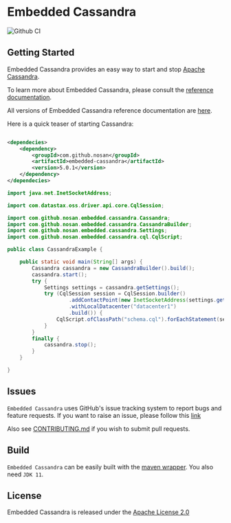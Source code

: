 Embedded Cassandra
===========
![Github CI](https://github.com/nosan/embedded-cassandra/workflows/build/badge.svg)

## Getting Started

Embedded Cassandra provides an easy way to start and stop [Apache Cassandra](https://cassandra.apache.org).

To learn more about Embedded Cassandra, please consult
the [reference documentation](https://nosan.github.io/embedded-cassandra/5.0.1).

All versions of Embedded Cassandra reference documentation are [here](https://nosan.github.io/embedded-cassandra).

Here is a quick teaser of starting Cassandra:

```xml

<dependecies>
    <dependency>
        <groupId>com.github.nosan</groupId>
        <artifactId>embedded-cassandra</artifactId>
        <version>5.0.1</version>
    </dependency>
</dependecies>
```

```java
import java.net.InetSocketAddress;

import com.datastax.oss.driver.api.core.CqlSession;

import com.github.nosan.embedded.cassandra.Cassandra;
import com.github.nosan.embedded.cassandra.CassandraBuilder;
import com.github.nosan.embedded.cassandra.Settings;
import com.github.nosan.embedded.cassandra.cql.CqlScript;

public class CassandraExample {

	public static void main(String[] args) {
		Cassandra cassandra = new CassandraBuilder().build();
		cassandra.start();
		try {
			Settings settings = cassandra.getSettings();
			try (CqlSession session = CqlSession.builder()
					.addContactPoint(new InetSocketAddress(settings.getAddress(), settings.getPort()))
					.withLocalDatacenter("datacenter1")
					.build()) {
				CqlScript.ofClassPath("schema.cql").forEachStatement(session::execute);
			}
		}
		finally {
			cassandra.stop();
		}
	}

}
```

## Issues

`Embedded Cassandra` uses GitHub's issue tracking system to report bugs and feature requests. If you want to raise an
issue, please follow this [link](https://github.com/nosan/embedded-cassandra/issues)

Also see [CONTRIBUTING.md](CONTRIBUTING.md) if you wish to submit pull requests.

## Build

`Embedded Cassandra` can be easily built with the [maven wrapper](https://github.com/takari/maven-wrapper). You also
need `JDK 11`.

## License

Embedded Cassandra is released under the [Apache License 2.0](https://www.apache.org/licenses/LICENSE-2.0)
